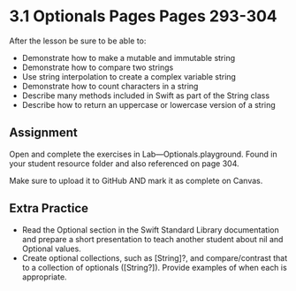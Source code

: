 # 3.1 Optionals Pages Pages 293-304 #

After the lesson be sure to be able to:
- Demonstrate how to make a mutable and immutable string
- Demonstrate how to compare two strings
- Use string interpolation to create a complex variable string
- Demonstrate how to count characters in a string
- Describe many methods included in Swift as part of the String class
- Describe how to return an uppercase or lowercase version of a string

## Assignment ##

Open and complete the exercises in Lab—Optionals.playground. Found in your student resource folder and also referenced on page 304.

Make sure to upload it to GitHub AND mark it as complete on Canvas.

## Extra Practice ##

- Read the Optional section in the Swift Standard Library documentation and prepare a short presentation to teach another student about nil and Optional values.
- Create optional collections, such as [String]?, and compare/contrast that to a collection of optionals ([String?]). Provide examples of when each is appropriate.
